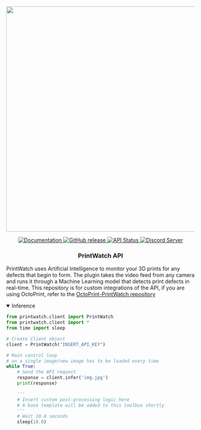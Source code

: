 <p align="center">
    <br>
    <img src="https://printpal.io/wp-content/uploads/2022/01/printwatch_logo_gh.png" width="600"/>
    <br>
<p>
<p align="center">
    <a href="https://printpal.io/">
        <img alt="Documentation" src="https://img.shields.io/badge/website-online-brightgreen">
    </a>
    <a href="https://github.com/printpal-io/OctoPrint-PrintWatch/releases">
        <img alt="GitHub release" src="https://img.shields.io/badge/release-1.2.11-blue">
    </a>
    <a href="https://printpal.pythonanywhere.com/api/status">
        <img alt="API Status" src="https://img.shields.io/badge/API-online-brightgreen">
    </a>
    <a href="https://discord.gg/DRM7w88AbS">
        <img alt="Discord Server" src="https://img.shields.io/badge/discord-online-blueviolet?logo=discord">
    </a>
</p>
<h3 align="center">
  PrintWatch API
</h3>
<p>
  PrintWatch uses Artificial Intelligence to monitor your 3D prints for any defects that begin to form. The plugin takes the video feed from any camera and runs it through a Machine Learning model that detects print defects in real-time. This repository is for custom integrations of the API, if you are using OctoPrint, refer to the <a href="https://github.com/printpal-io/OctoPrint-PrintWatch">OctoPrint-PrintWatch repository</a>
</p>


<details open>
<summary>Inference</summary>

```python
from printwatch.client import PrintWatch
from printwatch.client import *
from time import sleep

# Create Client object
client = PrintWatch("INSERT_API_KEY")

# Main control loop
# on a single image/new image has to be loaded every time
while True:
    # Send the API request
    response = client.infer('img.jpg')
    print(response)

    '''
    # Insert custom post-processing logic here
    # A base template will be added to this toolbox shortly
    '''
    # Wait 10.0 seconds
    sleep(10.0)

```
</details>
